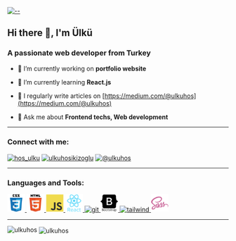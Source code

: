 [![--](https://eranstiller.com/wp-content/uploads/2023/09/Software-Engineer-Skills-Becoming-a-Software-Developer.png)](https://github.com/ulkuhos)
<h2 align="left">Hi there 👋, I'm Ülkü</h2>
<h3 align="left">A passionate web developer from Turkey</h3>

- 🔭 I’m currently working on **portfolio website**

- 🌱 I’m currently learning **React.js**

- 📝 I regularly write articles on [https://medium.com/@ulkuhos](https://medium.com/@ulkuhos)

- 💬 Ask me about **Frontend techs, Web development**
<hr>
<h3 align="left">Connect with me:</h3>
<p align="left">
<a href="https://twitter.com/hos_ulku" target="blank"><img align="center" src="https://raw.githubusercontent.com/rahuldkjain/github-profile-readme-generator/master/src/images/icons/Social/twitter.svg" alt="hos_ulku" height="30" width="40" /></a>
<a href="https://linkedin.com/in/ulkuhosikizoglu" target="blank"><img align="center" src="https://raw.githubusercontent.com/rahuldkjain/github-profile-readme-generator/master/src/images/icons/Social/linked-in-alt.svg" alt="ulkuhosikizoglu" height="30" width="40" /></a>
<a href="https://medium.com/@ulkuhos" target="blank"><img align="center" src="https://raw.githubusercontent.com/rahuldkjain/github-profile-readme-generator/master/src/images/icons/Social/medium.svg" alt="@ulkuhos" height="30" width="40" /></a>
</p>
<hr>
<h3 align="left">Languages and Tools:</h3>
<p align="left">  <a href="https://www.w3schools.com/css/" target="_blank" rel="noreferrer"> <img src="https://raw.githubusercontent.com/devicons/devicon/master/icons/css3/css3-original-wordmark.svg" alt="css3" width="40" height="40"/> </a>  <a href="https://www.w3.org/html/" target="_blank" rel="noreferrer"> <img src="https://raw.githubusercontent.com/devicons/devicon/master/icons/html5/html5-original-wordmark.svg" alt="html5" width="40" height="40"/> </a> <a href="https://developer.mozilla.org/en-US/docs/Web/JavaScript" target="_blank" rel="noreferrer"> <img src="https://raw.githubusercontent.com/devicons/devicon/master/icons/javascript/javascript-original.svg" alt="javascript" width="40" height="40"/> </a> <a href="https://reactjs.org/" target="_blank" rel="noreferrer"> <img src="https://raw.githubusercontent.com/devicons/devicon/master/icons/react/react-original-wordmark.svg" alt="react" width="40" height="40"/> </a> <a href="https://git-scm.com/" target="_blank" rel="noreferrer"> <img src="https://www.vectorlogo.zone/logos/git-scm/git-scm-icon.svg" alt="git" width="40" height="40"/> </a> <a href="https://getbootstrap.com" target="_blank" rel="noreferrer"> <img src="https://raw.githubusercontent.com/devicons/devicon/master/icons/bootstrap/bootstrap-plain-wordmark.svg" alt="bootstrap" width="40" height="40"/> </a> <a href="https://tailwindcss.com/" target="_blank" rel="noreferrer"> <img src="https://www.vectorlogo.zone/logos/tailwindcss/tailwindcss-icon.svg" alt="tailwind" width="40" height="40"/> </a> <a href="https://sass-lang.com" target="_blank" rel="noreferrer"> <img src="https://raw.githubusercontent.com/devicons/devicon/master/icons/sass/sass-original.svg" alt="sass" width="40" height="40"/> </a> </p>
<hr>
<p><img align="left" src="https://github-readme-stats.vercel.app/api/top-langs?username=ulkuhos&show_icons=true&locale=en&layout=compact" alt="ulkuhos" /></p>

<p>&nbsp;<img align="center" src="https://github-readme-stats.vercel.app/api?username=ulkuhos&show_icons=true&locale=en" alt="ulkuhos" /></p>

